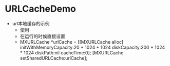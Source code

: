 # URLCacheDemo

-	url本地缓存的示例
	-	使用	
	-	在运行的时候直接设置
	-	MXURLCache *urlCache = [[MXURLCache alloc] initWithMemoryCapacity:20 * 1024 * 1024
                                                                     diskCapacity:200 * 1024 * 1024
                                                                         diskPath:nil
                                                                        cacheTime:0];
        [MXURLCache setSharedURLCache:urlCache];		